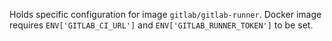 Holds specific configuration for image `gitlab/gitlab-runner`. Docker image requires `ENV['GITLAB_CI_URL']` and `ENV['GITLAB_RUNNER_TOKEN']` to be set.
